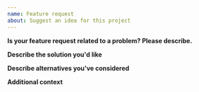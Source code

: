 ```yaml
---
name: Feature request
about: Suggest an idea for this project
---
```


<!-- Issues should follow our Issue Guidelines, which are at https://github.com/GSA/uswds-sf-lightning-community/blob/master/CONTRIBUTING.md#issue-guidelines -->

**Is your feature request related to a problem? Please describe.**

<!-- A clear and concise description of what the problem is. Ex. I'm always frustrated when [...] -->

**Describe the solution you'd like**

<!-- A clear and concise description of what you want to happen. -->

**Describe alternatives you've considered**

<!-- A clear and concise description of any alternative solutions or features you've considered. -->

**Additional context**

<!-- Add any other context or screenshots about the feature request here. -->
